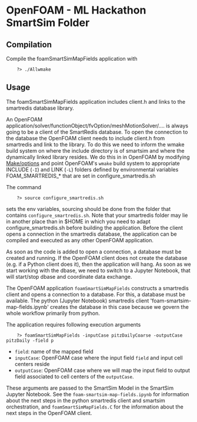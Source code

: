 # OpenFOAM - ML Hackathon SmartSim Folder

## Compilation

Compile the foamSmartSimMapFields application with 

```
    ?> ./Allwmake
```

## Usage 

The foamSmartSimMapFields application includes client.h and links to the smartredis database library. 

An OpenFOAM application/solver/functionObject/fvOption/meshMotionSolver/.... is always going to be a client of the SmartRedis database. To open the connection to the database the OpenFOAM client needs to include client.h from smartredis and link to the library. To do this we need to inform the wmake build system on where the include directory is of smartsim and where the dynamically linked library resides. We do this in in OpenFOAM by modifying [Make/options](https://github.com/OFDataCommittee/OFMLHackathon/blob/main/2023-07/smartsim/foamSmartSimMapFields/Make/options) and point OpenFOAM's `wmake` build system to appropriate INCLUDE (`-I`) and LINK (`-L`) folders defined by environmental variables FOAM_SMARTREDIS_* that are set in configure_smartredis.sh 

The command

```
    ?> source configure_smartredis.sh
```

sets the env variables, sourcing should be done from the folder that contains `configure_smartredis.sh`.  Note that your smartredis folder may lie in another place than in $HOME in which you need to adapt configure_smartredis.sh before building the application. Before the client opens a connection in the smartredis database, the application can be compiled and executed as any other OpenFOAM application. 

As soon as the code is added to open a connection, a database must be created and running. If the OpenFOAM client does not create the database (e.g. if a Python client does it), then the application will hang. As soon as we start working with the dbase, we need to switch to a Jupyter Notebook, that will start/stop dbase and coordinate data exchange.

The OpenFOAM application `foamSmartSimMapFields` constructs a smartredis client and opens a connection to a database. For this, a database must be available. The python (Jupyter Notebook) smartredis client 'foam-smartsim-map-fields.ipynb' creates the database in this case because we govern the whole workflow primarily from python. 

The application requires following execution arguments 

```
    ?> foamSmartSimMapFields -inputCase pitzDailyCoarse -outputCase pitzDaily -field p
```

 - `field`: name of the mapped field
 - `inputCase`: OpenFOAM case where the input field `field` and input cell centers reside 
 - `outputCase`: OpenFOAM case where we will map the input field to output field associated to cell centers of the `outputCase`.  

These arguments are passed to the SmartSim Model in the SmartSim Jupyter Notebook. See the `foam-smartsim-map-fields.ipynb` for information about the next steps in the python smartredis client and smartsim orchestration, and `foamSmartSimMapFields.C` for the information about the next steps in the OpenFOAM client. 


